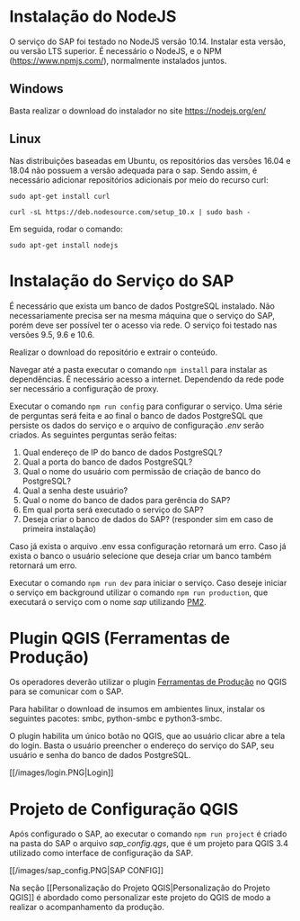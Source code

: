# Instalação do NodeJS

O serviço do SAP foi testado no NodeJS versão 10.14. Instalar esta versão, ou versão LTS superior.
É necessário o NodeJS, e o NPM (https://www.npmjs.com/), normalmente instalados juntos.

## Windows

Basta realizar o download do instalador no site https://nodejs.org/en/

## Linux

Nas distribuições baseadas em Ubuntu, os repositórios das versões 16.04 e 18.04 não possuem a versão adequada para o sap. Sendo assim, é necessário adicionar repositórios adicionais por meio do recurso curl:

`sudo apt-get install curl`

`curl -sL https://deb.nodesource.com/setup_10.x | sudo bash -`

Em seguida, rodar o comando:

`sudo apt-get install nodejs`

# Instalação do Serviço do SAP

É necessário que exista um banco de dados PostgreSQL instalado. Não necessariamente precisa ser na mesma máquina que o serviço do SAP, porém deve ser possível ter o acesso via rede. O serviço foi testado nas versões 9.5, 9.6 e 10.6.

Realizar o download do repositório e extrair o conteúdo.

Navegar até a pasta executar o comando `npm install` para instalar as dependências. É necessário acesso a internet. Dependendo da rede pode ser necessário a configuração de proxy.

Executar o comando `npm run config` para configurar o serviço. Uma série de perguntas será feita e ao final o banco de dados PostgreSQL que persiste os dados do serviço e o arquivo de configuração _.env_ serão criados. As seguintes perguntas serão feitas:
1. Qual endereço de IP do banco de dados PostgreSQL?
2. Qual a porta do banco de dados PostgreSQL?
3. Qual o nome do usuário com permissão de criação de banco do PostgreSQL?
4. Qual a senha deste usuário?
5. Qual o nome do banco de dados para gerência do SAP?
6. Em qual porta será executado o serviço do SAP?
7. Deseja criar o banco de dados do SAP? (responder sim em caso de primeira instalação)

Caso já exista o arquivo .env essa configuração retornará um erro. Caso já exista o banco o usuário selecione que deseja criar um banco também retornará um erro.

Executar o comando `npm run dev` para iniciar o serviço. Caso deseje iniciar o serviço em background utilizar o comando `npm run production`, que executará o serviço com o nome _sap_ utilizando [PM2](http://pm2.keymetrics.io/).

# Plugin QGIS (Ferramentas de Produção)

Os operadores deverão utilizar o plugin [Ferramentas de Produção](https://github.com/1cgeo/Ferramentas_Producao) no QGIS para se comunicar com o SAP.

Para habilitar o download de insumos em ambientes linux, instalar os seguintes pacotes: smbc, python-smbc e python3-smbc.

O plugin habilita um único botão no QGIS, que ao usuário clicar abre a tela do login. Basta o usuário preencher o endereço do serviço do SAP, seu usuário e senha do banco de dados PostgreSQL.

[[/images/login.PNG|Login]]

# Projeto de Configuração QGIS

Após configurado o SAP, ao executar o comando `npm run project` é criado na pasta do SAP o arquivo _sap_config.qgs_, que é um projeto para QGIS 3.4 utilizado como interface de configuração da SAP.

[[/images/sap_config.PNG|SAP CONFIG]]

Na seção [[Personalização do Projeto QGIS|Personalização do Projeto QGIS]] é abordado como personalizar este projeto do QGIS de modo a realizar o acompanhamento da produção.
